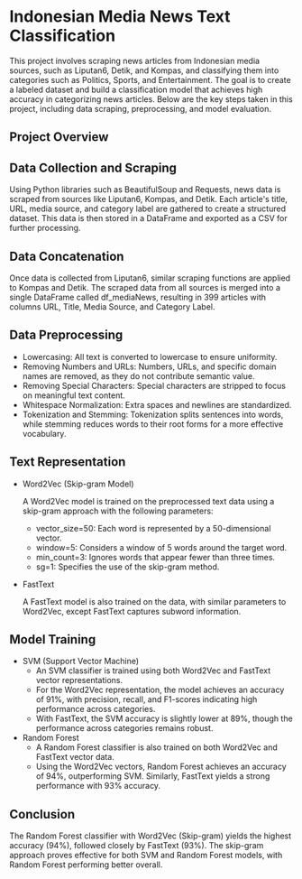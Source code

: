 # Indonesian Media News Text Classification
This project involves scraping news articles from Indonesian media sources, such as Liputan6, Detik, and Kompas, and classifying them into categories such as Politics, Sports, and Entertainment. 
The goal is to create a labeled dataset and build a classification model that achieves high accuracy in categorizing news articles. 
Below are the key steps taken in this project, including data scraping, preprocessing, and model evaluation.

## Project Overview
## Data Collection and Scraping
Using Python libraries such as BeautifulSoup and Requests, news data is scraped from sources like Liputan6, Kompas, and Detik. 
Each article's title, URL, media source, and category label are gathered to create a structured dataset. This data is then stored in a DataFrame and exported as a CSV for further processing.

## Data Concatenation
Once data is collected from Liputan6, similar scraping functions are applied to Kompas and Detik. The scraped data from all sources is merged into a single DataFrame called df_mediaNews, resulting in 399 articles with columns URL, Title, Media Source, and Category Label.

## Data Preprocessing
- Lowercasing: All text is converted to lowercase to ensure uniformity.
- Removing Numbers and URLs: Numbers, URLs, and specific domain names are removed, as they do not contribute semantic value.
- Removing Special Characters: Special characters are stripped to focus on meaningful text content.
- Whitespace Normalization: Extra spaces and newlines are standardized.
- Tokenization and Stemming: Tokenization splits sentences into words, while stemming reduces words to their root forms for a more effective vocabulary.

## Text Representation
- Word2Vec (Skip-gram Model)
  
  A Word2Vec model is trained on the preprocessed text data using a skip-gram approach with the following parameters:
  - vector_size=50: Each word is represented by a 50-dimensional vector.
  - window=5: Considers a window of 5 words around the target word.
  - min_count=3: Ignores words that appear fewer than three times.
  - sg=1: Specifies the use of the skip-gram method.

- FastText
  
  A FastText model is also trained on the data, with similar parameters to Word2Vec, except FastText captures subword information.

## Model Training
- SVM (Support Vector Machine)
  - An SVM classifier is trained using both Word2Vec and FastText vector representations.
  - For the Word2Vec representation, the model achieves an accuracy of 91%, with precision, recall, and F1-scores indicating high performance across categories.
  - With FastText, the SVM accuracy is slightly lower at 89%, though the performance across categories remains robust.
- Random Forest
  - A Random Forest classifier is also trained on both Word2Vec and FastText vector data.
  - Using the Word2Vec vectors, Random Forest achieves an accuracy of 94%, outperforming SVM. Similarly, FastText yields a strong performance with 93% accuracy.
 
## Conclusion
The Random Forest classifier with Word2Vec (Skip-gram) yields the highest accuracy (94%), followed closely by FastText (93%). The skip-gram approach proves effective for both SVM and Random Forest models, with Random Forest performing better overall.
